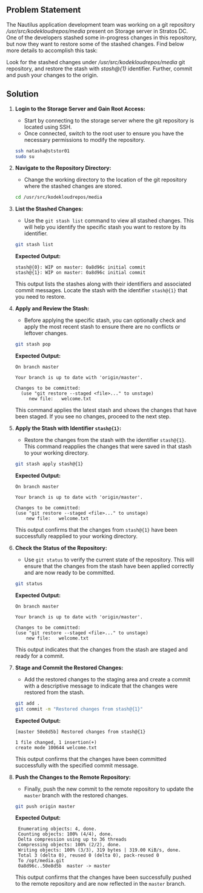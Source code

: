 ## Problem Statement

The Nautilus application development team was working on a git repository _/usr/src/kodekloudrepos/media_ present on Storage server in Stratos DC. One of the developers stashed some in-progress changes in this repository, but now they want to restore some of the stashed changes. Find below more details to accomplish this task:

Look for the stashed changes under _/usr/src/kodekloudrepos/media_ git repository, and restore the stash with _stash@{1}_ identifier. Further, commit and push your changes to the origin.

## Solution

1. **Login to the Storage Server and Gain Root Access:**
   - Start by connecting to the storage server where the git repository is located using SSH.
   - Once connected, switch to the root user to ensure you have the necessary permissions to modify the repository.

   ```bash
   ssh natasha@ststor01
   sudo su
   ```

2. **Navigate to the Repository Directory:**
   - Change the working directory to the location of the git repository where the stashed changes are stored.

   ```bash
   cd /usr/src/kodekloudrepos/media
   ```

3. **List the Stashed Changes:**
   - Use the `git stash list` command to view all stashed changes. This will help you identify the specific stash you want to restore by its identifier.

   ```bash
   git stash list
   ```

   **Expected Output:**

   ```
   stash@{0}: WIP on master: 0a8d96c initial commit
   stash@{1}: WIP on master: 0a8d96c initial commit
   ```

   This output lists the stashes along with their identifiers and associated commit messages. Locate the stash with the identifier `stash@{1}` that you need to restore.

4. **Apply and Review the Stash:**
   - Before applying the specific stash, you can optionally check and apply the most recent stash to ensure there are no conflicts or leftover changes.

   ```bash
   git stash pop
   ```

   **Expected Output:**

   ```
   On branch master

   Your branch is up to date with 'origin/master'.

   Changes to be committed:
     (use "git restore --staged <file>..." to unstage)
        new file:   welcome.txt
   ```

   This command applies the latest stash and shows the changes that have been staged. If you see no changes, proceed to the next step.

5. **Apply the Stash with Identifier `stash@{1}`:**
   - Restore the changes from the stash with the identifier `stash@{1}`. This command reapplies the changes that were saved in that stash to your working directory.

   ```bash
   git stash apply stash@{1}
   ```

   **Expected Output:**

   ```
   On branch master

   Your branch is up to date with 'origin/master'.

   Changes to be committed:
   (use "git restore --staged <file>..." to unstage)
       new file:   welcome.txt
   ```

   This output confirms that the changes from `stash@{1}` have been successfully reapplied to your working directory.

6. **Check the Status of the Repository:**
   - Use `git status` to verify the current state of the repository. This will ensure that the changes from the stash have been applied correctly and are now ready to be committed.

   ```bash
   git status
   ```

   **Expected Output:**

   ```
   On branch master

   Your branch is up to date with 'origin/master'.

   Changes to be committed:
   (use "git restore --staged <file>..." to unstage)
       new file:   welcome.txt
   ```

   This output indicates that the changes from the stash are staged and ready for a commit.

7. **Stage and Commit the Restored Changes:**
   - Add the restored changes to the staging area and create a commit with a descriptive message to indicate that the changes were restored from the stash.

   ```bash
   git add .
   git commit -m "Restored changes from stash@{1}"
   ```

   **Expected Output:**

   ```
   [master 50e8d5b] Restored changes from stash@{1}
   
   1 file changed, 1 insertion(+)
   create mode 100644 welcome.txt
   ```

   This output confirms that the changes have been committed successfully with the specified commit message.

8. **Push the Changes to the Remote Repository:**
   - Finally, push the new commit to the remote repository to update the `master` branch with the restored changes.

   ```bash
   git push origin master
   ```

   **Expected Output:**

   ```
    Enumerating objects: 4, done.
    Counting objects: 100% (4/4), done.
    Delta compression using up to 36 threads
    Compressing objects: 100% (2/2), done.
    Writing objects: 100% (3/3), 319 bytes | 319.00 KiB/s, done.
    Total 3 (delta 0), reused 0 (delta 0), pack-reused 0
    To /opt/media.git
    0a8d96c..50e8d5b  master -> master

   ```

   This output confirms that the changes have been successfully pushed to the remote repository and are now reflected in the `master` branch.
